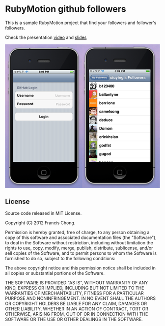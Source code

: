 # RubyMotion github followers

This is a sample RubyMotion project that find your followers and follower's followers.

Check the presentation [video](https://vimeo.com/46380771) and [slides](https://speakerdeck.com/u/siuying/p/ios-development-with-ruby-using-rubymotion)

![](screen.png)

## License

Source code released in MIT License.

Copyright (C) 2012 Francis Chong.

Permission is hereby granted, free of charge, to any person obtaining a copy of this software and associated documentation files (the "Software"), to deal in the Software without restriction, including without limitation the rights to use, copy, modify, merge, publish, distribute, sublicense, and/or sell copies of the Software, and to permit persons to whom the Software is furnished to do so, subject to the following conditions:

The above copyright notice and this permission notice shall be included in all copies or substantial portions of the Software.

THE SOFTWARE IS PROVIDED "AS IS", WITHOUT WARRANTY OF ANY KIND, EXPRESS OR IMPLIED, INCLUDING BUT NOT LIMITED TO THE WARRANTIES OF MERCHANTABILITY, FITNESS FOR A PARTICULAR PURPOSE AND NONINFRINGEMENT. IN NO EVENT SHALL THE AUTHORS OR COPYRIGHT HOLDERS BE LIABLE FOR ANY CLAIM, DAMAGES OR OTHER LIABILITY, WHETHER IN AN ACTION OF CONTRACT, TORT OR OTHERWISE, ARISING FROM, OUT OF OR IN CONNECTION WITH THE SOFTWARE OR THE USE OR OTHER DEALINGS IN THE SOFTWARE.